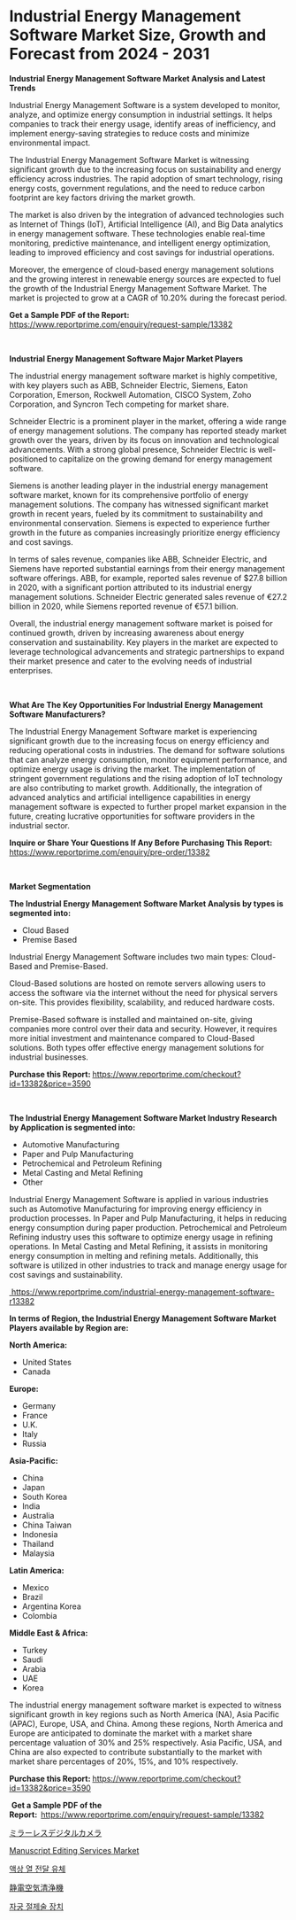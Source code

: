 <p><h1>Industrial Energy Management Software Market Size, Growth and Forecast from 2024 - 2031</h1></p><p><strong>Industrial Energy Management Software Market Analysis and Latest Trends</strong></p>
<p><p>Industrial Energy Management Software is a system developed to monitor, analyze, and optimize energy consumption in industrial settings. It helps companies to track their energy usage, identify areas of inefficiency, and implement energy-saving strategies to reduce costs and minimize environmental impact.</p><p>The Industrial Energy Management Software Market is witnessing significant growth due to the increasing focus on sustainability and energy efficiency across industries. The rapid adoption of smart technology, rising energy costs, government regulations, and the need to reduce carbon footprint are key factors driving the market growth.</p><p>The market is also driven by the integration of advanced technologies such as Internet of Things (IoT), Artificial Intelligence (AI), and Big Data analytics in energy management software. These technologies enable real-time monitoring, predictive maintenance, and intelligent energy optimization, leading to improved efficiency and cost savings for industrial operations.</p><p>Moreover, the emergence of cloud-based energy management solutions and the growing interest in renewable energy sources are expected to fuel the growth of the Industrial Energy Management Software Market. The market is projected to grow at a CAGR of 10.20% during the forecast period.</p></p>
<p><strong>Get a Sample PDF of the Report:&nbsp;</strong> <a href="https://www.reportprime.com/enquiry/request-sample/13382">https://www.reportprime.com/enquiry/request-sample/13382</a></p>
<p>&nbsp;</p>
<p><strong>Industrial Energy Management Software Major Market Players</strong></p>
<p><p>The industrial energy management software market is highly competitive, with key players such as ABB, Schneider Electric, Siemens, Eaton Corporation, Emerson, Rockwell Automation, CISCO System, Zoho Corporation, and Syncron Tech competing for market share. </p><p>Schneider Electric is a prominent player in the market, offering a wide range of energy management solutions. The company has reported steady market growth over the years, driven by its focus on innovation and technological advancements. With a strong global presence, Schneider Electric is well-positioned to capitalize on the growing demand for energy management software.</p><p>Siemens is another leading player in the industrial energy management software market, known for its comprehensive portfolio of energy management solutions. The company has witnessed significant market growth in recent years, fueled by its commitment to sustainability and environmental conservation. Siemens is expected to experience further growth in the future as companies increasingly prioritize energy efficiency and cost savings.</p><p>In terms of sales revenue, companies like ABB, Schneider Electric, and Siemens have reported substantial earnings from their energy management software offerings. ABB, for example, reported sales revenue of $27.8 billion in 2020, with a significant portion attributed to its industrial energy management solutions. Schneider Electric generated sales revenue of €27.2 billion in 2020, while Siemens reported revenue of €57.1 billion.</p><p>Overall, the industrial energy management software market is poised for continued growth, driven by increasing awareness about energy conservation and sustainability. Key players in the market are expected to leverage technological advancements and strategic partnerships to expand their market presence and cater to the evolving needs of industrial enterprises.</p></p>
<p>&nbsp;</p>
<p><strong>What Are The Key Opportunities For Industrial Energy Management Software Manufacturers?</strong></p>
<p><p>The Industrial Energy Management Software market is experiencing significant growth due to the increasing focus on energy efficiency and reducing operational costs in industries. The demand for software solutions that can analyze energy consumption, monitor equipment performance, and optimize energy usage is driving the market. The implementation of stringent government regulations and the rising adoption of IoT technology are also contributing to market growth. Additionally, the integration of advanced analytics and artificial intelligence capabilities in energy management software is expected to further propel market expansion in the future, creating lucrative opportunities for software providers in the industrial sector.</p></p>
<p><strong>Inquire or Share Your Questions If Any Before Purchasing This Report:</strong> <a href="https://www.reportprime.com/enquiry/pre-order/13382">https://www.reportprime.com/enquiry/pre-order/13382</a></p>
<p>&nbsp;</p>
<p><strong>Market Segmentation</strong></p>
<p><strong>The Industrial Energy Management Software Market Analysis by types is segmented into:</strong></p>
<p><ul><li>Cloud Based</li><li>Premise Based</li></ul></p>
<p><p>Industrial Energy Management Software includes two main types: Cloud-Based and Premise-Based. </p><p>Cloud-Based solutions are hosted on remote servers allowing users to access the software via the internet without the need for physical servers on-site. This provides flexibility, scalability, and reduced hardware costs. </p><p>Premise-Based software is installed and maintained on-site, giving companies more control over their data and security. However, it requires more initial investment and maintenance compared to Cloud-Based solutions. Both types offer effective energy management solutions for industrial businesses.</p></p>
<p><strong>Purchase this Report:&nbsp;</strong><a href="https://www.reportprime.com/checkout?id=13382&price=3590">https://www.reportprime.com/checkout?id=13382&price=3590</a></p>
<p>&nbsp;</p>
<p><strong>The Industrial Energy Management Software Market Industry Research by Application is segmented into:</strong></p>
<p><ul><li>Automotive Manufacturing</li><li>Paper and Pulp Manufacturing</li><li>Petrochemical and Petroleum Refining</li><li>Metal Casting and Metal Refining</li><li>Other</li></ul></p>
<p><p>Industrial Energy Management Software is applied in various industries such as Automotive Manufacturing for improving energy efficiency in production processes. In Paper and Pulp Manufacturing, it helps in reducing energy consumption during paper production. Petrochemical and Petroleum Refining industry uses this software to optimize energy usage in refining operations. In Metal Casting and Metal Refining, it assists in monitoring energy consumption in melting and refining metals. Additionally, this software is utilized in other industries to track and manage energy usage for cost savings and sustainability.</p></p>
<p><a href="https://www.reportprime.com/industrial-energy-management-software-r13382">&nbsp;https://www.reportprime.com/industrial-energy-management-software-r13382</a></p>
<p><strong>In terms of Region, the Industrial Energy Management Software Market Players available by Region are:</strong></p>
<p>
    <p> <strong> North America: </strong>
        <ul>
            <li>United States</li>
            <li>Canada</li>
        </ul>
        </p> 
    <p> <strong> Europe: </strong>
        <ul>
            <li>Germany</li>
            <li>France</li>
            <li>U.K.</li>
            <li>Italy</li>
            <li>Russia</li>
        </ul>
        </p> 
    <p> <strong> Asia-Pacific: </strong>
        <ul>
            <li>China</li>
            <li>Japan</li>
            <li>South Korea</li>
            <li>India</li>
            <li>Australia</li>
            <li>China Taiwan</li>
            <li>Indonesia</li>
            <li>Thailand</li>
            <li>Malaysia</li>
        </ul>
        </p> 
    <p> <strong> Latin America: </strong>
        <ul>
            <li>Mexico</li>
            <li>Brazil</li>
            <li>Argentina Korea</li>
            <li>Colombia</li>
        </ul>
        </p> 
    <p> <strong> Middle East & Africa: </strong>
        <ul>
            <li>Turkey</li>
            <li>Saudi</li>
            <li>Arabia</li>
            <li>UAE</li>
            <li>Korea</li>
        </ul>
    </p>
    </p>
<p><p>The industrial energy management software market is expected to witness significant growth in key regions such as North America (NA), Asia Pacific (APAC), Europe, USA, and China. Among these regions, North America and Europe are anticipated to dominate the market with a market share percentage valuation of 30% and 25% respectively. Asia Pacific, USA, and China are also expected to contribute substantially to the market with market share percentages of 20%, 15%, and 10% respectively.</p></p>
<p><strong>Purchase this Report: </strong><a href="https://www.reportprime.com/checkout?id=13382&price=3590">https://www.reportprime.com/checkout?id=13382&price=3590</a></p>
<p>&nbsp;<strong>Get a Sample PDF of the Report:&nbsp;&nbsp;</strong><a href="https://www.reportprime.com/enquiry/request-sample/13382">https://www.reportprime.com/enquiry/request-sample/13382</a></p>
<p><strong></strong></p>
<p><p><a href="https://medium.com/@mookiesville/%E3%83%9F%E3%83%A9%E3%83%BC%E3%83%AC%E3%82%B9%E3%83%87%E3%82%B8%E3%82%BF%E3%83%AB%E3%82%AB%E3%83%A1%E3%83%A9%E5%B8%82%E5%A0%B4%E3%81%AF-%E5%B8%82%E5%A0%B4%E3%82%B7%E3%82%A7%E3%82%A2-%E5%B8%82%E5%A0%B4%E3%83%88%E3%83%AC%E3%83%B3%E3%83%89-%E5%B8%82%E5%A0%B4%E6%88%90%E9%95%B7%E3%81%AB%E9%96%A2%E3%81%99%E3%82%8B%E6%83%85%E5%A0%B1%E3%82%92%E6%8F%90%E4%BE%9B%E3%81%97%E3%81%BE%E3%81%99-73f0664f6790">ミラーレスデジタルカメラ</a></p><p><a href="https://github.com/BryceTownsendr/Market-Research-Report-List-4/blob/main/manuscript-editing-services-market.md">Manuscript Editing Services Market</a></p><p><a href="https://medium.com/@mekhirenner_87471/%EC%95%A1%EC%B2%B4-%EC%83%81%ED%83%9C%EC%9D%98-%EC%97%B4%EC%A0%84%EB%8B%AC-%EC%9C%A0%EC%B2%B4-%EC%8B%9C%EC%9E%A5-%EA%B7%9C%EB%AA%A8%EB%8A%94-%EA%B8%80%EB%A1%9C%EB%B2%8C-%EC%82%B0%EC%97%85%EC%97%90%EC%84%9C-%EA%B0%80%EC%9E%A5-%ED%9A%A8%EA%B3%BC%EC%A0%81%EC%9D%B8-%EB%A7%88%EC%BC%80%ED%8C%85-%EC%B1%84%EB%84%90%EC%9D%84-%EB%B3%B4%EC%97%AC%EC%A4%8D%EB%8B%88%EB%8B%A4-8bf5d0bf84c5">액상 열 전달 유체</a></p><p><a href="https://medium.com/@christiandickens2005/%E9%9D%99%E9%9B%BB%E6%B0%97%E7%A9%BA%E6%B0%97%E6%B8%85%E6%B5%84%E6%A9%9F%E3%81%AE%E5%B8%82%E5%A0%B4%E5%88%86%E6%9E%90%E3%81%A82024%E5%B9%B4%E3%81%8B%E3%82%892031%E5%B9%B4%E3%81%BE%E3%81%A7%E3%81%AE%E3%82%B5%E3%82%A4%E3%82%BA%E4%BA%88%E6%B8%AC-fa09519df6e1">静電空気清浄機</a></p><p><a href="https://medium.com/@electat2023/%ED%8F%AC%EA%B2%BD%EC%88%A0-%EC%9E%A5%EC%B9%98-%EC%8B%9C%EC%9E%A5%EC%9D%80-%EC%8B%9C%EC%9E%A5-%EC%A0%90%EC%9C%A0%EC%9C%A8-%EC%8B%9C%EC%9E%A5-%EB%8F%99%ED%96%A5-%EB%B0%8F-%EC%8B%9C%EC%9E%A5-%EC%84%B1%EC%9E%A5%EC%97%90-%EB%8C%80%ED%95%9C-%EC%A0%95%EB%B3%B4%EB%A5%BC-%EC%A0%9C%EA%B3%B5%ED%95%A9%EB%8B%88%EB%8B%A4-454c4d60aa79">자궁 절제술 장치</a></p></p>
